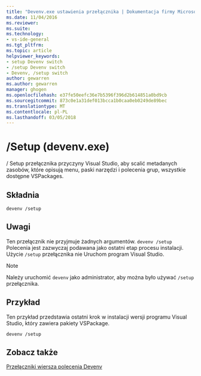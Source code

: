 ```yaml
---
title: "Devenv.exe ustawienia przełącznika | Dokumentacja firmy Microsoft"
ms.date: 11/04/2016
ms.reviewer: 
ms.suite: 
ms.technology:
- vs-ide-general
ms.tgt_pltfrm: 
ms.topic: article
helpviewer_keywords:
- setup Devenv switch
- /setup Devenv switch
- Devenv, /setup switch
author: gewarren
ms.author: gewarren
manager: ghogen
ms.openlocfilehash: e37fe50eefc36e7b5396f396d2b614851a0bd9cb
ms.sourcegitcommit: 873c0e1a31def013bcca1b0caa0eb0249de89bec
ms.translationtype: MT
ms.contentlocale: pl-PL
ms.lasthandoff: 03/05/2018
---
```

# <a name="setup-devenvexe"></a>/Setup (devenv.exe)

/ Setup przełącznika przyczyny Visual Studio, aby scalić metadanych zasobów, które opisują menu, paski narzędzi i polecenia grup, wszystkie dostępne VSPackages.

## <a name="syntax"></a>Składnia

```shell
devenv /setup
```

## <a name="remarks"></a>Uwagi

Ten przełącznik nie przyjmuje żadnych argumentów. `devenv /setup` Polecenia jest zazwyczaj podawana jako ostatni etap procesu instalacji. Użycie `/setup` przełącznika nie Uruchom program Visual Studio.

> [!NOTE]
> Należy uruchomić `devenv` jako administrator, aby można było używać `/setup` przełącznika.

## <a name="example"></a>Przykład

Ten przykład przedstawia ostatni krok w instalacji wersji programu Visual Studio, który zawiera pakiety VSPackage.

```shell
devenv /setup
```

## <a name="see-also"></a>Zobacz także

[Przełączniki wiersza polecenia Devenv](../../ide/reference/devenv-command-line-switches.md)